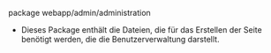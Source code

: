 package webapp/admin/administration

- Dieses Package enthält die Dateien, die für das Erstellen der Seite benötigt werden, die die Benutzerverwaltung
  darstellt.
